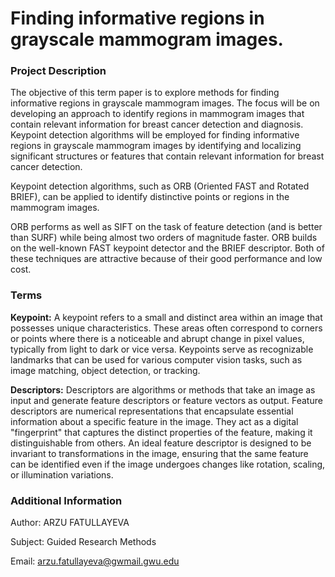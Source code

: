 # Finding informative regions in grayscale mammogram images.

### Project Description
The objective of this term paper is to explore methods for finding informative regions in grayscale mammogram images. The focus will be on developing an approach to identify regions in mammogram images that contain relevant information for breast cancer detection and diagnosis. Keypoint detection algorithms will be employed for finding informative regions in grayscale mammogram images by identifying and localizing significant structures or features that contain relevant information for breast cancer detection.

Keypoint detection algorithms, such as ORB (Oriented FAST and Rotated BRIEF), can be applied to identify distinctive points or regions in the mammogram images.

ORB performs as well as SIFT on the task of feature detection (and is better than SURF) while being almost two orders of magnitude faster. ORB builds on the well-known FAST keypoint detector and the BRIEF descriptor. Both of these techniques are attractive because of their good performance and low cost.

### Terms
**Keypoint:** A keypoint refers to a small and distinct area within an image that possesses unique characteristics. These areas often correspond to corners or points where there is a noticeable and abrupt change in pixel values, typically from light to dark or vice versa. Keypoints serve as recognizable landmarks that can be used for various computer vision tasks, such as image matching, object detection, or tracking.

**Descriptors:** Descriptors are algorithms or methods that take an image as input and generate feature descriptors or feature vectors as output. Feature descriptors are numerical representations that encapsulate essential information about a specific feature in the image. They act as a digital "fingerprint" that captures the distinct properties of the feature, making it distinguishable from others. An ideal feature descriptor is designed to be invariant to transformations in the image, ensuring that the same feature can be identified even if the image undergoes changes like rotation, scaling, or illumination variations.

### Additional Information
Author: ARZU FATULLAYEVA

Subject: Guided Research Methods

Email: arzu.fatullayeva@gwmail.gwu.edu
